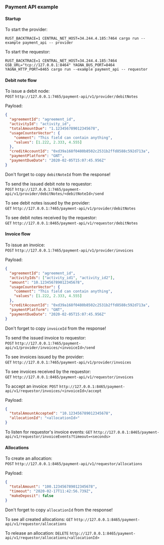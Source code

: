### Payment API example

#### Startup

To start the provider:
```shell script
RUST_BACKTRACE=1 CENTRAL_NET_HOST=34.244.4.185:7464 cargo run --example payment_api -- provider
```

To start the requestor:
```shell script
RUST_BACKTRACE=1 CENTRAL_NET_HOST=34.244.4.185:7464 GSB_URL="tcp://127.0.0.1:8464" YAGNA_BUS_PORT=8464 YAGNA_HTTP_PORT=8465 cargo run --example payment_api -- requestor
```

#### Debit note flow

To issue a debit node:  
`POST` `http://127.0.0.1:7465/payment-api/v1/provider/debitNotes`

Payload:
```json
{
  "agreementId": "agreement_id",
  "activityId": "activity_id",
  "totalAmountDue": "1.123456789012345678",
  "usageCounterVector": {
    "comment": "This field can contain anything",
    "values": [1.222, 2.333, 4.555]
  },
  "creditAccountId": "0xd39a168f0480b8502c2531b2ffd8588c592d713a",
  "paymentPlatform": "GNT",
  "paymentDueDate": "2020-02-05T15:07:45.956Z"
}
```
Don't forget to copy `debitNoteId` from the response!

To send the issued debit note to requestor:  
`POST` `http://127.0.0.1:7465/payment-api/v1/provider/debitNotes/<debitNoteId>/send`

To see debit notes issued by the provider:  
`GET` `http://127.0.0.1:7465/payment-api/v1/provider/debitNotes`

To see debit notes received by the requestor:  
`GET` `http://127.0.0.1:8465/payment-api/v1/requestor/debitNotes`

#### Invoice flow

To issue an invoice:  
`POST` `http://127.0.0.1:7465/payment-api/v1/provider/invoices`

Payload:
```json
{
  "agreementId": "agreement_id",
  "activityIds": ["activity_id1", "activity_id2"],
  "amount": "10.123456789012345678",
  "usageCounterVector": {
    "comment": "This field can contain anything",
    "values": [1.222, 2.333, 4.555]
  },
  "creditAccountId": "0xd39a168f0480b8502c2531b2ffd8588c592d713a",
  "paymentPlatform": "GNT",
  "paymentDueDate": "2020-02-05T15:07:45.956Z"
}
```
Don't forget to copy `invoiceId` from the response!

To send the issued invoice to requestor:  
`POST` `http://127.0.0.1:7465/payment-api/v1/provider/invoices/<invoiceId>/send`

To see invoices issued by the provider:  
`GET` `http://127.0.0.1:7465/payment-api/v1/provider/invoices`

To see invoices received by the requestor:  
`GET` `http://127.0.0.1:8465/payment-api/v1/requestor/invoices`

To accept an invoice:
`POST` `http://127.0.0.1:8465/payment-api/v1/requestor/invoices/<invoiceId>/accept`

Payload:
```json
{
  "totalAmountAccepted": "10.123456789012345678",
  "allocationId": "<allocationId>"
}
```

To listen for requestor's invoice events:
`GET` `http://127.0.0.1:8465/payment-api/v1/requestor/invoiceEvents?timeout=<seconds>`

#### Allocations

To create an allocation:  
`POST` `http://127.0.0.1:8465/payment-api/v1/requestor/allocations`

Payload:
```json
{
  "totalAmount": "100.123456789012345678",
  "timeout": "2020-02-17T11:42:56.739Z",
  "makeDeposit": false
}
```
Don't forget to copy `allocationId` from the response!

To see all created allocations:
`GET` `http://127.0.0.1:8465/payment-api/v1/requestor/allocations`

To release an allocation:
`DELETE` `http://127.0.0.1:8465/payment-api/v1/requestor/allocations/<allocationId>`

